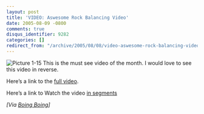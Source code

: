 ```yaml
---
layout: post
title: 'VIDEO: Aswesome Rock Balancing Video'
date: 2005-08-09 -0800
comments: true
disqus_identifier: 9282
categories: []
redirect_from: "/archive/2005/08/08/video-aswesome-rock-balancing-video.aspx/"
---
```


![Picture 1-15](https://www.boingboing.net/Picture%201-15.jpg) This is
the must see video of the month. I would love to see this video in
reverse.

Here’s a link to the [full
video](http://www.rock-on-rock-on.com/video/bp-ss.html).

Here’s a link to Watch the video [in
segments](http://www.rock-on-rock-on.com/un-balancing.html)

*[Via [Boing
Boing](http://www.boingboing.net/2005/08/10/amazing_rock_balanci.html)]*
